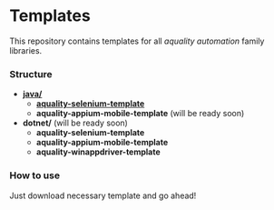 # Templates

This repository contains templates for all *aquality automation* family libraries.

### Structure

- [**java/**](./java)
  - [**aquality-selenium-template**](./java/aquality-selenium-template)
  - **aquality-appium-mobile-template** (will be ready soon)
- **dotnet/** (will be ready soon)
  - **aquality-selenium-template**
  - **aquality-appium-mobile-template**
  - **aquality-winappdriver-template**

### How to use

Just download necessary template and go ahead!

